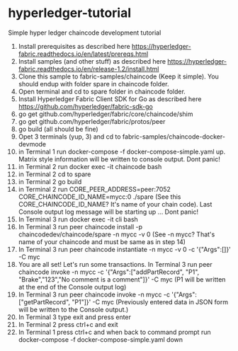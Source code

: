 # hyperledger-tutorial
Simple hyper ledger chaincode development tutorial

1. Install prerequisites as described here https://hyperledger-fabric.readthedocs.io/en/latest/prereqs.html
2. Install samples (and other stuff) as described here https://hyperledger-fabric.readthedocs.io/en/release-1.2/install.html
3. Clone this sample to fabric-samples/chaincode (Keep it simple). You should endup with folder spare in chaincode folder.
4. Open terminal and cd to spare folder in chaincode folder.
5. Install Hyperledger Fabric Client SDK for Go as described here https://github.com/hyperledger/fabric-sdk-go
6. go get github.com/hyperledger/fabric/core/chaincode/shim
7. go get github.com/hyperledger/fabric/protos/peer
8. go build (all should be fine)
9. Opet 3 terminals (yup, 3) and cd to fabric-samples/chaincode-docker-devmode
10. in Terminal 1 run  docker-compose -f docker-compose-simple.yaml up. Matrix style information will be written to console output. Dont panic!
11. in Terminal 2 run docker exec -it chaincode bash
12. in Terminal 2 cd to spare
13. in Terminal 2 go build
14. in Terminal 2 run CORE_PEER_ADDRESS=peer:7052 CORE_CHAINCODE_ID_NAME=mycc:0 ./spare (See this CORE_CHAINCODE_ID_NAME? It's name of your chain code). Last Console output log message will be starting up ... Dont panic!
15. In Terminal 3 run docker exec -it cli bash
16. In Terminal 3 run peer chaincode install -p chaincodedev/chaincode/spare -n mycc -v 0 (See -n mycc? That's name of your chaincode and must be same as in step 14)
17. In Terminal 3 run peer chaincode instantiate -n mycc -v 0 -c '{"Args":[]}' -C myc
18. You are all set! Let's run some transactions. In Terminal 3 run peer chaincode invoke -n mycc -c '{"Args":["addPartRecord", "P1", "Brake","123","No comment is a comment"]}' -C myc (P1 will be written at the end of the Console output log)
19. In Terminal 3 run peer chaincode invoke -n mycc -c '{"Args":["getPartRecord", "P1"]}' -C myc (Previously entered data in JSON form will be written to the Console output.)
20. In Terminal 3 type exit and press enter
21. In Terminal 2 press ctrl+c and exit
22. In Terminal 1 press ctrl+c and when back to command prompt run docker-compose -f docker-compose-simple.yaml down 
